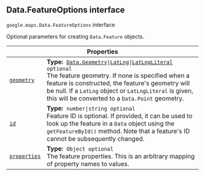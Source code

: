 
<devsite-heading text=" Data.FeatureOptions interface" for="Data.FeatureOptions" level="h2" link="" toc="" back-to-top=""><h2 id="Data.FeatureOptions" is-upgraded="">Data.FeatureOptions interface</h2></devsite-heading>
<p>
<code translate="no" dir="ltr"><span itemprop="path">google.maps</span>.<span itemprop="name">Data.FeatureOptions</span></code>
interface
</p>
<p>Optional parameters for creating <code translate="no" dir="ltr">Data.Feature</code> objects.</p>
<div class="devsite-table-wrapper"><table class="properties responsive" summary="interface Data.FeatureOptions - Properties">
<thead>
<tr><th colspan="2">Properties</th>
</tr></thead>
<tbody>
<tr id="Data.FeatureOptions.geometry">
<td itemprop="property"><code translate="no" dir="ltr"><a class="secret-link" href="#Data.FeatureOptions.geometry"><span>geometry</span></a></code></td>
<td><div><strong>Type:</strong>&nbsp; <code translate="no" dir="ltr"><a href="Data.Geometry.md">Data.Geometry</a>|<a href="LatLng.md">LatLng</a>|<a href="LatLngLiteral.md">LatLngLiteral</a> <span class="optional-type-annotation">optional</span></code></div>
<div class="desc">The feature geometry. If none is specified when a feature is constructed, the feature's geometry will be null. If a <code translate="no" dir="ltr">LatLng</code> object or <code translate="no" dir="ltr">LatLngLiteral</code> is given, this will be converted to a <code translate="no" dir="ltr">Data.Point</code> geometry.</div></td>
</tr>
<tr id="Data.FeatureOptions.id">
<td itemprop="property"><code translate="no" dir="ltr"><a class="secret-link" href="#Data.FeatureOptions.id"><span>id</span></a></code></td>
<td><div><strong>Type:</strong>&nbsp; <code translate="no" dir="ltr">number|string <span class="optional-type-annotation">optional</span></code></div>
<div class="desc">Feature ID is optional. If provided, it can be used to look up the feature in a <code translate="no" dir="ltr">Data</code> object using the <code translate="no" dir="ltr">getFeatureById()</code> method. Note that a feature's ID cannot be subsequently changed.</div></td>
</tr>
<tr id="Data.FeatureOptions.properties">
<td itemprop="property"><code translate="no" dir="ltr"><a class="secret-link" href="#Data.FeatureOptions.properties"><span>properties</span></a></code></td>
<td><div><strong>Type:</strong>&nbsp; <code translate="no" dir="ltr">Object <span class="optional-type-annotation">optional</span></code></div>
<div class="desc">The feature properties. This is an arbitrary mapping of property names to values.</div></td>
</tr>
</tbody>
</table></div>
<script src="replace_links.js"></script>

